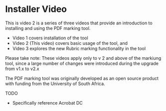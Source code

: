 # Installer Video

This is video 2 is a series of three videos that provide an introduction to installing and using the PDF marking tool. 
 - Video 1 covers installation of the tool
 - Video 2 (This video) covers basic usage of the tool, and
 - Video 3 explores the new Rubric marking functionality in the tool

Please take note: These videos apply only to v 2 and above of the markiung tool, since a large number of changes were introduced during the upgrade from v1.x to v2.x

The PDF marking tool was originally developed as an open source product with funding from the University of South Africa.



TODO
 - Specifically reference Acrobat DC